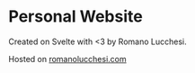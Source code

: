 # Personal Website

Created on Svelte with <3 by Romano Lucchesi.

Hosted on [romanolucchesi.com](https://romanolucchesi.com)